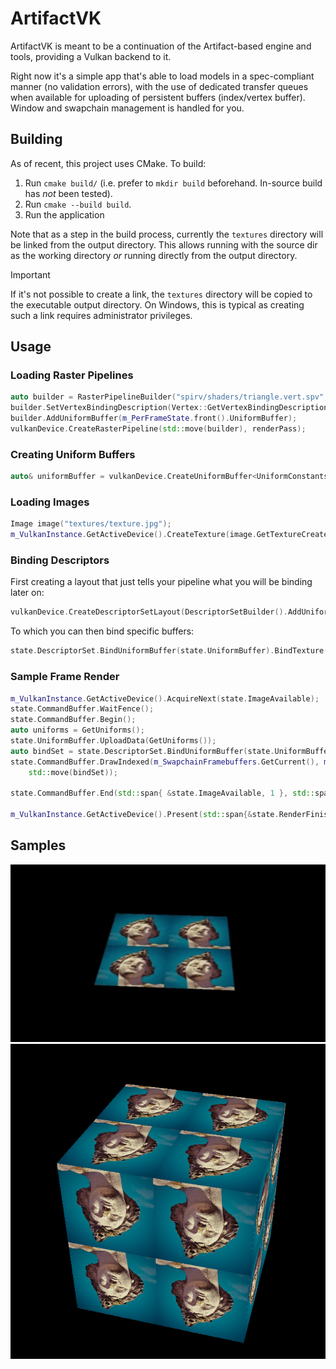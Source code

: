 # ArtifactVK

ArtifactVK is meant to be a continuation of the Artifact-based engine and tools, providing a Vulkan backend to it.

Right now it's a simple app that's able to load models in a spec-compliant manner (no validation errors), with the use of dedicated transfer queues when available for uploading
of persistent buffers (index/vertex buffer). Window and swapchain management is handled for you.

## Building
As of recent, this project uses CMake. To build:
1. Run `cmake build/` (i.e. prefer to `mkdir build` beforehand. In-source build has _not_ been tested).
2. Run `cmake --build build`.
3. Run the application

Note that as a step in the build process, currently the `textures` directory will be linked from the output directory. This allows running with the source dir as the working directory _or_ running directly from the output directory.
> [!IMPORTANT]
> If it's not possible to create a link, the `textures` directory will be copied to the executable output directory. On Windows, this is typical as creating such a link requires administrator privileges.

## Usage
### Loading Raster Pipelines

```c++
auto builder = RasterPipelineBuilder("spirv/shaders/triangle.vert.spv", "spirv/shaders/triangle.frag.spv");
builder.SetVertexBindingDescription(Vertex::GetVertexBindingDescription());
builder.AddUniformBuffer(m_PerFrameState.front().UniformBuffer);
vulkanDevice.CreateRasterPipeline(std::move(builder), renderPass);
```

### Creating Uniform Buffers

```c++
auto& uniformBuffer = vulkanDevice.CreateUniformBuffer<UniformConstants>();
```

### Loading Images
```c++
Image image("textures/texture.jpg");
m_VulkanInstance.GetActiveDevice().CreateTexture(image.GetTextureCreateDesc());
```

### Binding Descriptors
First creating a layout that just tells your pipeline what you will be binding later on:

```c++
vulkanDevice.CreateDescriptorSetLayout(DescriptorSetBuilder().AddUniformBuffer().AddTexture());
```

To which you can then bind specific buffers:

```c++
state.DescriptorSet.BindUniformBuffer(state.UniformBuffer).BindTexture(m_Texture);
```

### Sample Frame Render
```c++
m_VulkanInstance.GetActiveDevice().AcquireNext(state.ImageAvailable);
state.CommandBuffer.WaitFence();
state.CommandBuffer.Begin();
auto uniforms = GetUniforms();
state.UniformBuffer.UploadData(GetUniforms());
auto bindSet = state.DescriptorSet.BindUniformBuffer(state.UniformBuffer).BindTexture(m_Texture);
state.CommandBuffer.DrawIndexed(m_SwapchainFramebuffers.GetCurrent(), m_MainPass, m_RenderFullscreen, m_VertexBuffer, m_IndexBuffer, 
    std::move(bindSet));

state.CommandBuffer.End(std::span{ &state.ImageAvailable, 1 }, std::span{ &state.RenderFinished, 1 });

m_VulkanInstance.GetActiveDevice().Present(std::span{&state.RenderFinished, 1});
```


## Samples

<p align="center">
<img src="content/textured_sample.gif" width="600">
<img src="content/cube.png" width="600">
</p>

